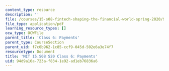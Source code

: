 ```yaml
---
content_type: resource
description: ''
file: /courses/15-s08-fintech-shaping-the-financial-world-spring-2020/94d9a16a723af8341e92ad1eb76836a6_MIT15-S08S20_class6.pdf
file_type: application/pdf
learning_resource_types: []
ocw_type: OCWFile
parent_title: 'Class 6: Payments'
parent_type: CourseSection
parent_uid: f7c0b962-1c85-ccf9-045d-502e6a3e74f7
resourcetype: Document
title: 'MIT 15.S08 S20 Class 6: Payments'
uid: 94d9a16a-723a-f834-1e92-ad1eb76836a6
---
```

